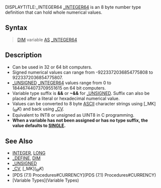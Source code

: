 DISPLAYTITLE:_INTEGER64
[_INTEGER64](_INTEGER64) is an 8 byte number type definition that can hold whole numerical values. 


## Syntax

>  [DIM](DIM) variable [AS](AS) [_INTEGER64](_INTEGER64)


## Description

* Can be used in 32 or 64 bit computers.
* Signed numerical values can range from -9223372036854775808 to 9223372036854775807.
* [_UNSIGNED](_UNSIGNED) [_INTEGER64](_INTEGER64) values range from 0 to 18446744073709551615 on 64 bit computers.
* Variable type suffix is **&&** or **~&&** for [_UNSIGNED](_UNSIGNED). Suffix can also be placed after a literal or hexadecimal numerical value. 
* Values can be converted to 8 byte [ASCII](ASCII) character strings using [_MK$](_MK$) and back using [_CV](_CV).
* Equivalent to INT8 or unsigned as UINT8 in C programming.
* **When a variable has not been assigned or has no type suffix, the value defaults to [SINGLE](SINGLE).**


## See Also

* [INTEGER](INTEGER), [LONG](LONG)
* [_DEFINE](_DEFINE), [DIM](DIM)
* [_UNSIGNED](_UNSIGNED)
* [_CV](_CV), [_MK$](_MK$)
* [PDS (7.1) Procedures#CURRENCY](PDS (7.1) Procedures#CURRENCY)
* [Variable Types](Variable Types)




